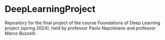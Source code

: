 # DeepLearningProject
Repository for the final project of the course Foundations of Deep Learning project (spring 2024), held by professor Paolo Napoletano and professor Marco Buzzelli. 



